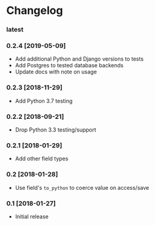 # Changelog

### latest

### 0.2.4 [2019-05-09]
- Add additional Python and Django versions to tests
- Add Postgres to tested database backends
- Update docs with note on usage

### 0.2.3 [2018-11-29]
- Add Python 3.7 testing

### 0.2.2 [2018-09-21]
- Drop Python 3.3 testing/support

### 0.2.1  [2018-01-29]
- Add other field types

### 0.2  [2018-01-28]
- Use field's `to_python` to coerce value on access/save

### 0.1  [2018-01-27]
- Initial release